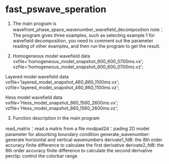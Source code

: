 # fast_pswave_speration
1. The main program is wavefront_phase_space_wavenumber_wavefield_decomposition 
note：The program gives three examples, such as selecting example 1 for wavefield decomposition, 
you need to comment out the parameter reading of other examples, and then run the program to get the result.

2. Homogeneous model wavefield data
vxfile='homogeneous_model_snapshot_600_600_0700ms.vx';
vzfile='homogeneous_model_snapshot_600_600_0700ms.vz';

Layered model wavefield data
vxfile='layered_model_snapshot_460_860_1100ms.vx';
vzfile='layered_model_snapshot_460_860_1100ms.vz';

Hess model wavefield data
vxfile='Hess_model_snapshot_860_1560_2600ms.vx';
vzfile='Hess_model_snapshot_860_1560_2600ms.vz';

3. Function description in the main program

read_matrix：read a matrix from a file
modpad2d：pading 2D model parameter for absorbing boundary condition
generate_wavenumber: generate horizontal and vertical wavenumbers
derivate1_fd8: the 8th order accuracy finite difference to calculate the first derivative
derivate2_fd8: the 8th order accuracy finite difference to calculate the second derivative
perclip: control the colorbar range
